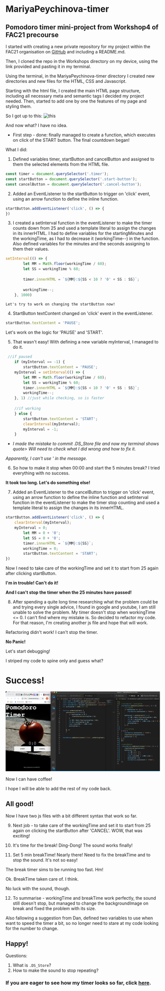 # MariyaPeychinova-timer
## Pomodoro timer mini-project from Workshop4 of FAC21 precourse

I started with creating a new private repository for my project within the FAC21 organisation on [GitHub](https://github.com/fac21/MariyaPeychinova-timer) and including a README.md.

Then, I cloned the repo in the Workshops directory on my device, using the link provided and pasting it in my terminal.

Using the terminal, in the MariyaPeychinova-timer directory I created new directories and new files for the HTML, CSS and Javascript. 

Starting with the html file, I created the main HTML page structure, including all necessary meta and semantic tags I decided my project needed. Then, started to add one by one the features of my page and styling them.

So I got up to this: ![this](images/Screenshot.png) 

And now what? 
I have no idea.
- First step - done: finally managed to create a function, which executes on click of the START button. The final countdown began!

What I did: 
1. Defined variables timer, startButton and cancelButton and assigned to them the selected elements from the HTML file. 
```javascript
const timer = document.querySelector('.timer');
const startButton = document.querySelector('.start-button');
const cancelButton = document.querySelector('.cancel-button');
```
2. Added an EventListener to the startButton to trigger on 'click' event, using an arrow function to define the inline function.
```javascript
startButton.addEventListener('click', () => {
})
```
3. I created a setInterval function in the eventListener to make the timer counts down from 25 and used a template literal to assign the changes in its innerHTML. I had to define variables for the startingMinutes and the workingTime, as I had to decrease it (workingTime--) in the function.
Also defined variables for the minutes and the seconds assigning to them their values.

```javascript
setInterval(() => {
        let MM = Math.floor(workingTime / 60);
        let SS = workingTime % 60;

        timer.innerHTML = `${MM}:${SS < 10 ? '0' + SS : SS}`;
        
        workingTime--;
    }, 1000)
```
    Let's try to work on changing the startButton now!
4. StartButton textContent changed on 'click' event in the eventListener.

```javascript
startButton.textContent = 'PAUSE';
```
Let's work on the logic for 'PAUSE' and 'START'.

5. That wasn't easy! 
With defining a new variable myInterval, I managed to do it. 
```javascript
 //if paused
    if (myInterval == -1) {
        startButton.textContent = 'PAUSE';  
    myInterval = setInterval(() => {
        let MM = Math.floor(workingTime / 60);
        let SS = workingTime % 60;
        timer.innerHTML = `${MM}:${SS < 10 ? '0' + SS : SS}`;
        workingTime--;
    }, 1) //just while checking, so is faster

    //if working
    } else {
        startButton.textContent = 'START';
        clearInterval(myInterval);
        myInterval = -1;
    }      
```
- _I made the mistake to commit .DS_Store file and now my terminal shows quote>
Will need to check what I did wrong and how to fix it._

_Apparently, I can't use ' in the message._ 

6. So how to make it stop when 00:00 and start the 5 minutes break? 
I tried everything with no success. 

__It took too long. Let's do something else!__

7. Added an EventListener to the cancelButton to trigger on 'click' event, using an arrow function to define the inline function and setInterval function in the eventListener to make the timer stop counting and used a template literal to assign the changes in its innerHTML.
```javascript
startButton.addEventListener('click', () => {
    clearInterval(myInterval);
    myInterval = 0;
        let MM = 0 + '0';
        let SS = 0 + '0';
        timer.innerHTML = `${MM}:${SS}`;
        workingTime = 0;
        startButton.textContent = 'START';
})
```
Now I need to take care of the workingTime and set it to start from 25 again after clicking startButton.

__I'm in trouble! Can't do it!__

__And I can't stop the timer when the 25 minutes have passed!__

8. After spending a quite long time researching what the problem could be and trying every single advice, I found in google and youtube, I am still unable to solve the problem.
My timer doesn't stop when workingTime <= 0.
I can't find where my mistake is.
So decided to refactor my code. For that reason, I'm creating another js file and hope that will work.

Refactoring didn't work! I can't stop the timer.

__No Panic!__

Let's start debugging!

I striped my code to spine only and guess what? 

# Success! 

![that](images/Screenshot2.png)


Now I can have coffee!

I hope I will be able to add the rest of my code back.

## All good! 
Now I have two js files with a bit different syntax that work so far.

9. Next job - to take care of the workingTime and set it to start from 25 again on clicking the startButton after 'CANCEL'.
WOW, that was exciting!

10. It's time for the break! Ding-Dong!
The sound works finally!

11. Set 5 min breakTime!
Nearly there!
Need to fix the breakTime and to stop the sound.
It's not so easy!

The break timer sims to be running too fast. Hm!

Ok. BreakTime taken care of. 
I think.

No luck with the sound, though.

12. To summarise - workingTime and breakTime work perfectly, the sound still doesn't stop, but managed to change the backgroundImage on break and fixed the problem with its size. 

Also fallowing a suggestion from Dan, defined two variables to use when want to speed the timer a bit, so no longer need to stare at my code looking for the number to change.

## Happy!







Questions:
1. What is `.DS_Store`?
2. How to make the sound to stop repeating?

### If you are eager to see how my timer looks so far, click [here](https://fac21.github.io/MariyaPeychinova-timer/).